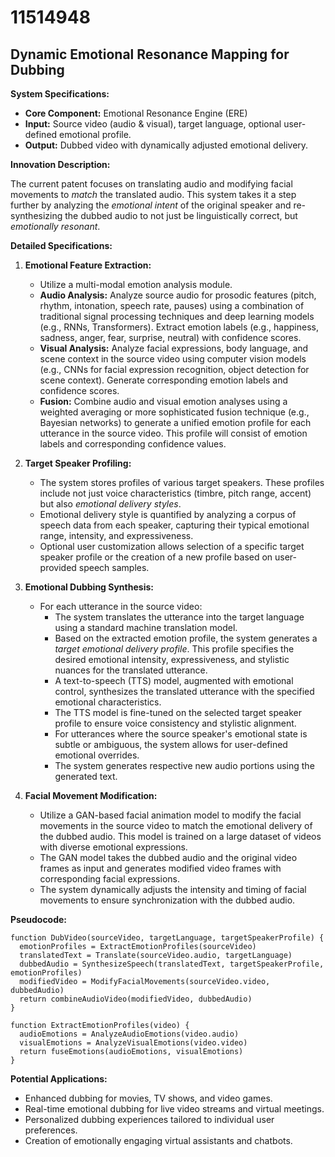 # 11514948

## Dynamic Emotional Resonance Mapping for Dubbing

**System Specifications:**

*   **Core Component:** Emotional Resonance Engine (ERE)
*   **Input:** Source video (audio & visual), target language, optional user-defined emotional profile.
*   **Output:** Dubbed video with dynamically adjusted emotional delivery.

**Innovation Description:**

The current patent focuses on translating audio and modifying facial movements to *match* the translated audio. This system takes it a step further by analyzing the *emotional intent* of the original speaker and re-synthesizing the dubbed audio to not just be linguistically correct, but *emotionally resonant*.

**Detailed Specifications:**

1.  **Emotional Feature Extraction:**
    *   Utilize a multi-modal emotion analysis module.
    *   **Audio Analysis:** Analyze source audio for prosodic features (pitch, rhythm, intonation, speech rate, pauses) using a combination of traditional signal processing techniques and deep learning models (e.g., RNNs, Transformers). Extract emotion labels (e.g., happiness, sadness, anger, fear, surprise, neutral) with confidence scores.
    *   **Visual Analysis:** Analyze facial expressions, body language, and scene context in the source video using computer vision models (e.g., CNNs for facial expression recognition, object detection for scene context).  Generate corresponding emotion labels and confidence scores.
    *   **Fusion:** Combine audio and visual emotion analyses using a weighted averaging or more sophisticated fusion technique (e.g., Bayesian networks) to generate a unified emotion profile for each utterance in the source video. This profile will consist of emotion labels and corresponding confidence values.

2.  **Target Speaker Profiling:**
    *   The system stores profiles of various target speakers. These profiles include not just voice characteristics (timbre, pitch range, accent) but also *emotional delivery styles*.
    *   Emotional delivery style is quantified by analyzing a corpus of speech data from each speaker, capturing their typical emotional range, intensity, and expressiveness.
    *   Optional user customization allows selection of a specific target speaker profile or the creation of a new profile based on user-provided speech samples.

3.  **Emotional Dubbing Synthesis:**
    *   For each utterance in the source video:
        *   The system translates the utterance into the target language using a standard machine translation model.
        *   Based on the extracted emotion profile, the system generates a *target emotional delivery profile*. This profile specifies the desired emotional intensity, expressiveness, and stylistic nuances for the translated utterance.
        *   A text-to-speech (TTS) model, augmented with emotional control, synthesizes the translated utterance with the specified emotional characteristics.
        *   The TTS model is fine-tuned on the selected target speaker profile to ensure voice consistency and stylistic alignment.
        *   For utterances where the source speaker's emotional state is subtle or ambiguous, the system allows for user-defined emotional overrides.
        *   The system generates respective new audio portions using the generated text.

4.  **Facial Movement Modification:**
    *   Utilize a GAN-based facial animation model to modify the facial movements in the source video to match the emotional delivery of the dubbed audio. This model is trained on a large dataset of videos with diverse emotional expressions.
    *   The GAN model takes the dubbed audio and the original video frames as input and generates modified video frames with corresponding facial expressions.
    *   The system dynamically adjusts the intensity and timing of facial movements to ensure synchronization with the dubbed audio.

**Pseudocode:**

```
function DubVideo(sourceVideo, targetLanguage, targetSpeakerProfile) {
  emotionProfiles = ExtractEmotionProfiles(sourceVideo)
  translatedText = Translate(sourceVideo.audio, targetLanguage)
  dubbedAudio = SynthesizeSpeech(translatedText, targetSpeakerProfile, emotionProfiles)
  modifiedVideo = ModifyFacialMovements(sourceVideo.video, dubbedAudio)
  return combineAudioVideo(modifiedVideo, dubbedAudio)
}

function ExtractEmotionProfiles(video) {
  audioEmotions = AnalyzeAudioEmotions(video.audio)
  visualEmotions = AnalyzeVisualEmotions(video.video)
  return fuseEmotions(audioEmotions, visualEmotions)
}
```

**Potential Applications:**

*   Enhanced dubbing for movies, TV shows, and video games.
*   Real-time emotional dubbing for live video streams and virtual meetings.
*   Personalized dubbing experiences tailored to individual user preferences.
*   Creation of emotionally engaging virtual assistants and chatbots.